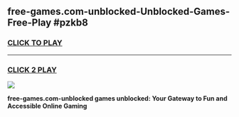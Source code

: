 
## free-games.com-unblocked-Unblocked-Games-Free-Play #pzkb8
<h3>
<a href="https://us.freeplayer.one?title=free-games.com-unblocked&ref=9M">CLICK TO PLAY</a></h3>
<hr>

<h3>
<a href="https://us.freeplayer.one?title=free-games.com-unblocked&ref=9M">CLICK 2 PLAY</a>
  
</h3>

<a href="https://us.freeplayer.one?title=free-games.com-unblocked&ref=9M"><img src="https://clearcache.store/games.png"></a>


**free-games.com-unblocked games unblocked: Your Gateway to Fun and Accessible Online Gaming**
